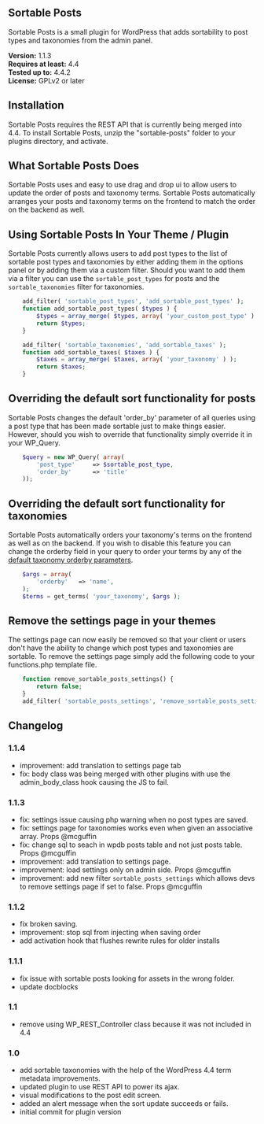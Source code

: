 ## Sortable Posts
Sortable Posts is a small plugin for WordPress that adds sortability to post types and taxonomies from the admin panel.

**Version:**			1.1.3  
**Requires at least:**	4.4  
**Tested up to:**		4.4.2  
**License:**			GPLv2 or later  

## Installation
Sortable Posts requires the REST API that is currently being merged into 4.4. To install Sortable Posts, unzip the "sortable-posts" folder to your plugins directory, and activate.

## What Sortable Posts Does
Sortable Posts uses and easy to use drag and drop ui to allow users to update the order of posts and taxonomy terms. Sortable Posts automatically arranges your posts and taxonomy terms on the frontend to match the order on the backend as well.

## Using Sortable Posts In Your Theme / Plugin
Sortable Posts currently allows users to add post types to the list of sortable post types and taxonomies by either adding them in the options panel or by adding them via a custom filter. Should you want to add them via a filter you can use the `sortable_post_types` for posts and the `sortable_taxonomies` filter for taxonomies.

``` php
	add_filter( 'sortable_post_types', 'add_sortable_post_types' );
	function add_sortable_post_types( $types ) {
		$types = array_merge( $types, array( 'your_custom_post_type' ) );
		return $types;
	}
```

```php
	add_filter( 'sortable_taxonomies', 'add_sortable_taxes' );
	function add_sortable_taxes( $taxes ) {
		$taxes = array_merge( $taxes, array( 'your_taxonomy' ) );
		return $taxes;
	}
```

## Overriding the default sort functionality for posts
Sortable Posts changes the default 'order_by' parameter of all queries using a post type that has been made sortable just to make things easier. However, should you wish to override that functionality simply override it in your WP_Query.

```php
	$query = new WP_Query( array(
		'post_type'		=> $sortable_post_type,
		'order_by'		=> 'title'
	));
```

## Overriding the default sort functionality for taxonomies
Sortable Posts automatically orders your taxonomy's terms on the frontend as well as on the backend. If you wish to disable this feature you can change the orderby field in your query to order your terms by any of the [default taxonomy orderby parameters](https://codex.wordpress.org/Function_Reference/get_terms#Possible_Arguments).

```php
	$args = array(
		'orderby'	=> 'name',
	);
	$terms = get_terms( 'your_taxonomy', $args );
```

## Remove the settings page in your themes
The settings page can now easily be removed so that your client or users don't have the ability to change which post types and taxonomies are sortable. To remove the settings page simply add the following code to your functions.php template file.

```php
	function remove_sortable_posts_settings() {
		return false;
	}
	add_filter( 'sortable_posts_settings', 'remove_sortable_posts_settings' );
```

## Changelog

### 1.1.4
 - improvement: add translation to settings page tab
 - fix: body class was being merged with other plugins with use the admin_body_class hook causing the JS to fail.

### 1.1.3
 - fix: settings issue causing php warning when no post types are saved.
 - fix: settings page for taxonomies works even when given an associative array. Props @mcguffin
 - fix: change sql to seach in wpdb posts table and not just posts table. Props @mcguffin
 - improvement: add translation to settings page.
 - improvement: load settings only on admin side. Props @mcguffin
 - improvement: add new filter `sortable_posts_settings` which allows devs to remove settings page if set to false. Props @mcguffin

### 1.1.2
 - fix broken saving.
 - improvement: stop sql from injecting when saving order
 - add activation hook that flushes rewrite rules for older installs

### 1.1.1
 - fix issue with sortable posts looking for assets in the wrong folder.
 - update docblocks

### 1.1
 - remove using WP_REST_Controller class because it was not included in 4.4

### 1.0
 - add sortable taxonomies with the help of the WordPress 4.4 term metadata improvements.
 - updated plugin to use REST API to power its ajax.
 - visual modifications to the post edit screen.
 - added an alert message when the sort update succeeds or fails.
 - initial commit for plugin version